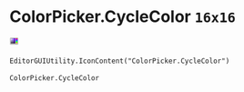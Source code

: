 # ColorPicker.CycleColor `16x16`
<img src="/img/ColorPicker.CycleColor.png" width=16 height=16>

``` CSharp
EditorGUIUtility.IconContent("ColorPicker.CycleColor")
```
```
ColorPicker.CycleColor
```
